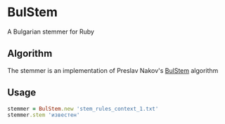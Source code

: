 BulStem
=================
A Bulgarian stemmer for Ruby

Algorithm
--------------------
The stemmer is an implementation of Preslav Nakov's [BulStem](http://lml.bas.bg/~nakov/bulstem/index.html) algorithm

Usage
-----
```ruby
stemmer = BulStem.new 'stem_rules_context_1.txt'
stemmer.stem 'известен'
```
